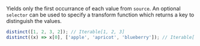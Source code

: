 Yields only the first occurrance of each value from `source`. An optional `selector` can be used to specify a transform function which returns a key to distinguish the values.

```js
distinct([1, 2, 3, 2]); // Iterable[1, 2, 3]
distinct((x) => x[0], ['apple', 'apricot', 'blueberry']); // Iterable['apple', 'blueberry']
```
